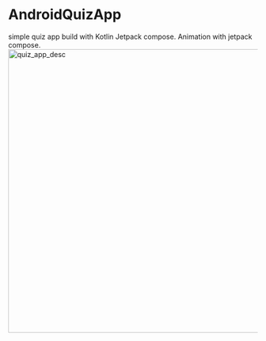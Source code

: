 # AndroidQuizApp
simple quiz app build with Kotlin Jetpack compose.
Animation  with jetpack compose.
<img width="572" alt="quiz_app_desc" src="https://user-images.githubusercontent.com/97782768/211756796-ed0b0c4c-7c0e-442b-8b8a-7f1954c8eb87.png">
